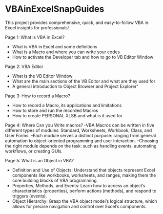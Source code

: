 # VBAinExcelSnapGuides
This project provides comprehensive, quick, and easy-to-follow VBA in Excel insights for professionals!

Page 1:	What is VBA in Excel?
- What is VBA in Excel and some definitions
- What is a Macro and where you can write your codes
- How to activate the Developer tab and how to go to VB Editor Window

Page 2:	VBA Editor
- What is the VB Editor Window
- What are the main sections of the VB Editor and what are they used for
- A general introduction to Object Browser and Project Explorer"

Page 3: How to record a Macro?
- How to record a Macro, its applications and limitations
- How to store and run the recorded Macros
- How to create PERSONAL.XLSB and what is it used for

Page 4: Where Can you Write macros?
-VBA Macros can be written in five different types of modules: Standard, Worksheets, Workbook, Class, and User Forms.
-Each module serves a distinct purpose: ranging from general automation to object-oriented programming and user interaction.
-Choosing the right module depends on the task: such as handling events, automating workflows, or creating GUIs.

Page 5: What is an Object in VBA?
- Definition and Use of Objects: Understand that objects represent Excel components like workbooks, worksheets, and ranges, making them the core building blocks of VBA programming.
- Properties, Methods, and Events: Learn how to access an object’s characteristics (properties), perform actions (methods), and respond to triggers (events).
- Object Hierarchy: Grasp the VBA object model’s logical structure, which allows for precise navigation and control over Excel’s components.
